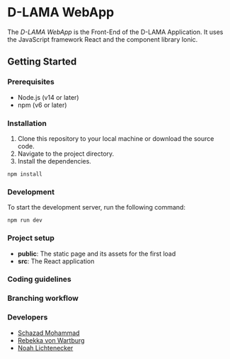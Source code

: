 # D-LAMA WebApp

The _D-LAMA WebApp_ is the Front-End of the D-LAMA Application. It uses the JavaScript framework React and the component library Ionic.

## Getting Started

### Prerequisites

- Node.js (v14 or later)
- npm (v6 or later)

### Installation

1. Clone this repository to your local machine or download the source code.
2. Navigate to the project directory.
3. Install the dependencies.

```shell
npm install
```

### Development

To start the development server, run the following command:

```shell
npm run dev
```

### Project setup

- **public**: The static page and its assets for the first load
- **src**: The React application

### Coding guidelines

### Branching workflow

### Developers

- [Schazad Mohammad](https://github.com/schazadm)
- [Rebekka von Wartburg](https://github.com/vonwareb)
- [Noah Lichtenecker](https://github.com/noegeler)
